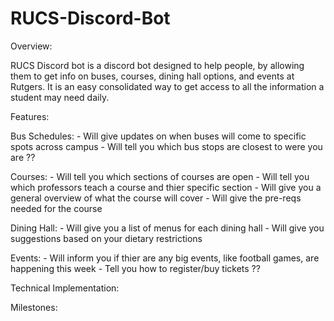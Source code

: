 # RUCS-Discord-Bot

Overview: 

RUCS Discord bot is a discord bot designed to help people, by allowing them to get info on buses, courses, dining hall options, and events at Rutgers. It is an easy consolidated way  to get access to all the information a student may need daily. 


Features: 

  Bus Schedules: 
    - Will give updates on when buses will come to specific spots across campus 
    - Will tell you which bus stops are closest to were you are ?? 

  Courses: 
    - Will tell you which sections of courses are open
    - Will tell you which professors teach a course and thier specific section
    - Will give you a general overview of what the course will cover 
    - Will give the pre-reqs needed for the course 

  Dining Hall:
    - Will give you a list of menus for each dining hall 
    - Will give you suggestions based on your dietary restrictions 

  Events:
    - Will inform you if thier are any big events, like football games, are happening this week 
    - Tell you how to register/buy tickets ??


Technical Implementation:


Milestones:

